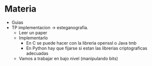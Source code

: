 # Materia
- Guias
- TP implementacion -> esteganografia.
	- Leer un paper
	- Implementarlo
		- En C se puede hacer con la libreria openssl o Java tmb
		- En Python hay que fijarse si estan las librerias criptograficas adecuadas
	- Vamos a trabajar en bajo nivel (manipulando bits)
